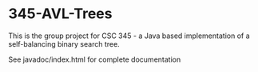 # 345-AVL-Trees
This is the group project for CSC 345 - a Java based implementation of a self-balancing binary search tree. 

See javadoc/index.html for complete documentation

